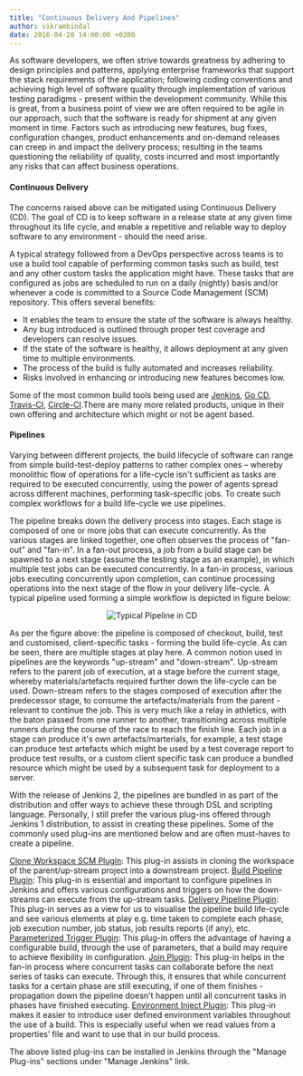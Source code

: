 ```yaml
---
title: "Continuous Delivery And Pipelines"
author: vikrambindal
date: 2016-04-20 14:00:00 +0200
---
```


As software developers, we often strive towards greatness by adhering to design principles 
and patterns, applying enterprise frameworks that support the stack requirements of the 
application; following coding conventions and achieving high level of software quality through 
implementation of various testing paradigms - present within the development community. While 
this is great, from a business point of view we are often required to be agile in our approach, 
such that the software is ready for shipment at any given moment in time. Factors such as 
introducing new features, bug fixes, configuration changes, product enhancements and 
on-demand releases can creep in and impact the delivery process; resulting in the teams 
questioning the reliability of quality, costs incurred and most importantly any risks that can 
affect business operations.<!--more-->

#### Continuous Delivery 


The concerns raised above can be mitigated using Continuous Delivery (CD). The goal of CD is to 
keep software in a release state at any given time throughout its life cycle, and enable a 
repetitive and reliable way to deploy software to any environment - should the need arise.

A typical strategy followed from a DevOps perspective across teams is to use a build tool capable 
of performing common tasks such as build, test and any other custom tasks the application might 
have. These tasks that are configured as jobs are scheduled to run on a daily (nightly) basis 
and/or whenever a code is committed to a Source Code Management (SCM) repository. This 
offers several benefits:


- It enables the team to ensure the state of the software is always healthy.
- Any bug introduced is outlined through proper test coverage and developers can resolve issues.
- If the state of the software is healthy, it allows deployment at any given time to multiple environments.
- The process of the build is fully automated and increases reliability.
- Risks involved in enhancing or introducing new features becomes low.

Some of the most common build tools being used are [Jenkins](https://jenkins.io/), [Go CD](https://www.go.cd), [Travis-CI](https://travis-ci.org/), [Circle-CI](https://circleci.com/).There are many more related products, unique in their own offering and architecture which might or not be agent based. 

#### Pipelines

Varying between different projects, the build lifecycle of software can range from simple 
build-test-deploy patterns to rather complex ones – whereby monolithic flow of operations for 
a life-cycle isn't sufficient as tasks are required to be executed concurrently, using the 
power of agents spread across different machines, performing task-specific jobs. To create 
such complex workflows for a build life-cycle we use pipelines. 

The pipeline breaks down the delivery process into stages. Each stage is composed of one or 
more jobs that can execute concurrently. As the various stages are linked together, one often 
observes the process of "fan-out" and "fan-in". In a fan-out process, a job from a build stage
can be spawned to a next stage (assume the testing stage as an example), in which multiple test 
jobs can be executed concurrently. In a fan-in process, various jobs executing concurrently upon 
completion, can continue processing operations into the next stage of the flow in your delivery 
life-cycle. A typical pipeline used forming a simple workflow is depicted in figure below:

<center>
  <img title="Typical Pipeline in CD" src="{{ site.baseurl }}/images/Pipeline.png"/>
</center>


As per the figure above: the pipeline is composed of checkout, build, test and customised, 
client-specific tasks - forming the build life-cycle. As can be seen, there are multiple stages 
at play here. A common notion used in pipelines are the keywords "up-stream" and "down-stream". 
Up-stream refers to the parent job of execution, at a stage before the current stage, whereby 
materials/artefacts required further down the life-cycle can be used. Down-stream refers to the 
stages composed of execution after the predecessor stage, to consume the artefacts/materials 
from the parent - relevant to continue the job. This is very much like a relay in athletics, with the 
baton passed from one runner to another, transitioning across multiple runners during the course 
of the race to reach the finish line. Each job in a stage can produce it's own artefacts/marterials,
for example, a test stage can produce test artefacts which might be used by a test coverage report
to produce test results, or a custom client specific task can produce a bundled resource which 
might be used by a subsequent task for deployment to a server. 

With the release of Jenkins 2, the pipelines are bundled in as part of the distribution and offer
ways to achieve these through DSL and scripting language. Personally, I still prefer the various 
plug-ins offered through Jenkins 1 distribution, to assist in creating these pipelines. Some of the 
commonly used plug-ins are mentioned below and are often must-haves to create a pipeline.

[Clone Workspace SCM Plugin](https://wiki.jenkins-ci.org/display/JENKINS/Clone+Workspace+SCM+Plugin): 
This plug-in assists in cloning the workspace of the parent/up-stream project into a downstream project.
[Build Pipeline Plugin](https://wiki.jenkins-ci.org/display/JENKINS/Build+Pipeline+Plugin): 
This plug-in is essential and important to configure pipelines in Jenkins and offers various 
configurations and triggers on how the down-streams can execute from the up-stream tasks. 
[Delivery Pipeline Plugin](https://wiki.jenkins-ci.org/display/JENKINS/Delivery+Pipeline+Plugin): 
This plug-in serves as a view for us to visualise the pipeline build life-cycle and see various 
elements at play e.g. time taken to complete each phase, job execution number, job status, job 
results reports (if any), etc. 
[Parameterized Trigger Plugin](https://wiki.jenkins-ci.org/display/JENKINS/Parameterized+Trigger+Plugin): 
This plug-in offers the advantage of having a configurable build, through the use of parameters, 
that a build may require to achieve flexibility in configuration.
[Join Plugin](https://wiki.jenkins-ci.org/display/JENKINS/Join+Plugin): 
This plug-in helps in the fan-in process where concurrent tasks can collaborate before the next 
series of tasks can execute. Through this, it ensures that while concurrent tasks for a certain 
phase are still executing, if one of them finishes - propagation down the pipeline doesn't happen 
until all concurrent tasks in phases have finished executing. 
[Environment Inject Plugin](https://wiki.jenkins-ci.org/display/JENKINS/EnvInject+Plugin): 
This plug-in makes it easier to introduce user defined environment variables throughout the use of 
a build. This is especially useful when we read values from a properties’ file and want to use that in 
our build process. 

The above listed plug-ins can be installed in Jenkins through the "Manage Plug-ins" sections under 
"Manage Jenkins" link.
